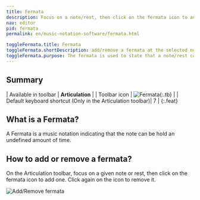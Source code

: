 ```yaml
---
title: Fermata
description: Focus on a note/rest, then click on the fermata icon to add one. Click again to remove it.
nav: editor
pid: fermata
permalink: en/music-notation-software/fermata.html

toggleFermata.title: Fermata
toggleFermata.shortDescription: add/remove a fermata at the selected note/rest
toggleFermata.purpose: The fermata is used to state that a note/rest can be hold an undefined amount of time.
---
```


## Summary

| Available in toolbar | **Articulation** |
| Toolbar icon | ![Fermata](https://prod.flat-cdn.com/img/icons/editorActions/fermata.svg){:.tb} |
| Default keyboard shortcut (Only in the Articulation toolbar)| <span class="kb-container"><span class="kb">7</span></span> |
{:.feat}


## What is a Fermata?

A Fermata is a music notation indicating that the note can be hold an undefined amount of time.

## How to add or remove a fermata?

On the Articulation toolbar, focus on a given note or rest, then click on the fermata icon to add one. Click again on the icon to remove it.

![Add/Remove fermata](/help/assets/img/editor/fermata.gif)
